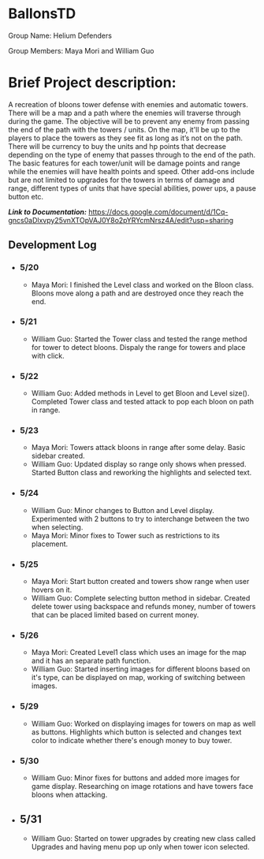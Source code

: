 # BallonsTD
Group Name: Helium Defenders

Group Members: Maya Mori and William Guo

# Brief Project description:
A recreation of bloons tower defense with enemies and automatic towers. There will be a map and a path where the enemies will traverse through during the game. The objective will be to prevent any enemy from passing the end of the path with the towers / units. On the map, it'll be up to the players to place the towers as they see fit as long as it’s not on the path. There will be currency to buy the units and hp points that decrease depending on the type of enemy that passes through to the end of the path. The basic features for each tower/unit will be damage points and range while the enemies will have health points and speed. Other add-ons include but are not limited to upgrades for the towers in terms of damage and range, different types of units that have special abilities, power ups, a pause button etc.  

***Link to Documentation:***
https://docs.google.com/document/d/1Cq-gncs0aDlxvpy25vnXTOpVAJ0Y8o2pYRYcmNrsz4A/edit?usp=sharing

## Development Log

- ### 5/20
  - Maya Mori: I finished the Level class and worked on the Bloon class. Bloons move along a path and are destroyed once they reach the end.
- ### 5/21
  - William Guo: Started the Tower class and tested the range method for tower to detect bloons. Dispaly the range for towers and place with click.
- ### 5/22
  - William Guo: Added methods in Level to get Bloon and Level size(). Completed Tower class and tested attack to pop each bloon on path in range.
- ### 5/23
  - Maya Mori: Towers attack bloons in range after some delay. Basic sidebar created.
  - William Guo: Updated display so range only shows when pressed. Started Button class and reworking the highlights and selected text.
- ### 5/24
  - William Guo: Minor changes to Button and Level display. Experimented with 2 buttons to try to interchange between the two when selecting.
  - Maya Mori: Minor fixes to Tower such as restrictions to its placement.
- ### 5/25
  - Maya Mori: Start button created and towers show range when user hovers on it.
  - William Guo: Complete selecting button method in sidebar. Created delete tower using backspace and refunds money, number of towers
    that can be placed limited based on current money.
- ### 5/26
  - Maya Mori: Created Level1 class which uses an image for the map and it has an separate path function.
  - William Guo: Started inserting images for different bloons based on it's type, can be displayed on map, working of switching between images.
- ### 5/29
  - William Guo: Worked on displaying images for towers on map as well as buttons. Highlights which button is selected and changes text color to indicate whether           there's enough money to buy tower. 
- ### 5/30
  - William Guo: Minor fixes for buttons and added more images for game display. Researching on image rotations and have towers face bloons when attacking. 
- ## 5/31
  - William Guo: Started on tower upgrades by creating new class called Upgrades and having menu pop up only when tower icon selected. 

<!---
05/20
Maya Mori: I finished the Level class and worked on the Bloon class. Bloons move along a path and are destroyed once they reach the end.

5/21
William Guo: Started the Tower class and tested the range method for tower to detect bloons. Dispaly the range for towers and place with click.

5/22
William Guo: Added methods in Level to get Bloon and Level size(). Completed Tower class and tested attack to pop each bloon on path in range.

5/23
Maya Mori: Towers attack bloons in range after some delay. Basic sidebar created.

5/23
William Guo: Updated display so range only shows when pressed. Started Button class and reworking the highlights and selected text.

5/24
William Guo: Minor changes to Button and Level display. Experimented with 2 buttons to try to interchange between the two when selecting.

5/24
Maya Mori: Minor fixes to Tower such as restrictions to its placement.

5/25
Maya Mori: Start button created and towers show range when user hovers on it.

5/25
William Guo: Complete selecting button method in sidebar. Created delete tower using backspace and refunds money, number of towers
that can be placed limited based on current money.

5/26
Maya Mori: Created Level1 class which uses an image for the map and it has an separate path function.

5/26
William Guo: Started inserting images for different bloons based on it's type, can be displayed on map, working of switching between images.

5/29
William Guo: Worked on displaying images for towers on map as well as buttons. Highlights which button is selected and changes text color to indicate whether there's enough money to buy tower. 

-->
